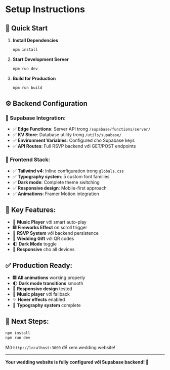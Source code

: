 # Setup Instructions

## 🚀 Quick Start

1. **Install Dependencies**
   ```bash
   npm install
   ```

2. **Start Development Server**  
   ```bash
   npm run dev
   ```

3. **Build for Production**
   ```bash
   npm run build
   ```

## ⚙️ Backend Configuration

### 📝 Supabase Integration:
- ✅ **Edge Functions**: Server API trong `/supabase/functions/server/`
- ✅ **KV Store**: Database utility trong `/utils/supabase/`
- ✅ **Environment Variables**: Configured cho Supabase keys
- ✅ **API Routes**: Full RSVP backend với GET/POST endpoints

### 🎨 Frontend Stack:
- ✅ **Tailwind v4**: Inline configuration trong `globals.css`
- ✅ **Typography system**: 5 custom font families
- ✅ **Dark mode**: Complete theme switching
- ✅ **Responsive design**: Mobile-first approach
- ✅ **Animations**: Framer Motion integration

## 🔧 Key Features:
- 🎵 **Music Player** với smart auto-play
- 🎆 **Fireworks Effect** on scroll trigger
- 📝 **RSVP System** với backend persistence
- 💝 **Wedding Gift** với QR codes
- 🌓 **Dark Mode** toggle
- 📱 **Responsive** cho all devices

## ✅ Production Ready:
- 🎆 **All animations** working properly
- 🌓 **Dark mode transitions** smooth
- 📱 **Responsive design** tested
- 🎵 **Music player** với fallback
- ✨ **Hover effects** enabled
- 🎨 **Typography system** complete

## 🎯 Next Steps:
```bash
npm install
npm run dev
```

Mở `http://localhost:3000` để xem wedding website!

---
**Your wedding website is fully configured với Supabase backend! 💒**
